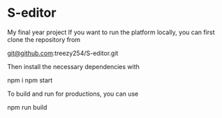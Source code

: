 # S-editor
My final year project
If you want to run the platform locally, you can first clone the repository from

git@github.com:treezy254/S-editor.git

Then install the necessary dependencies with

npm i
npm start

To build and run for productions, you can use

npm run build

